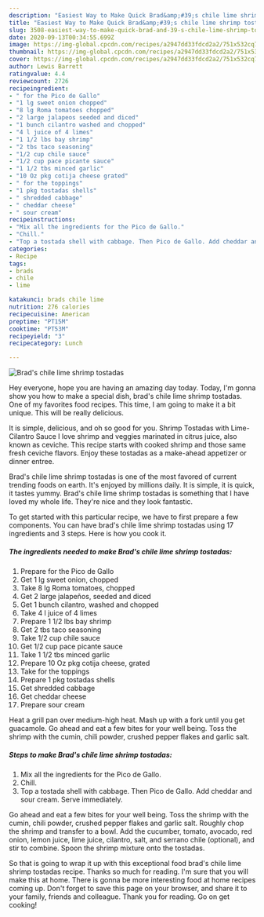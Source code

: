 ```yaml
---
description: "Easiest Way to Make Quick Brad&amp;#39;s chile lime shrimp tostadas"
title: "Easiest Way to Make Quick Brad&amp;#39;s chile lime shrimp tostadas"
slug: 3508-easiest-way-to-make-quick-brad-and-39-s-chile-lime-shrimp-tostadas
date: 2020-09-13T00:34:55.699Z
image: https://img-global.cpcdn.com/recipes/a2947dd33fdcd2a2/751x532cq70/brads-chile-lime-shrimp-tostadas-recipe-main-photo.jpg
thumbnail: https://img-global.cpcdn.com/recipes/a2947dd33fdcd2a2/751x532cq70/brads-chile-lime-shrimp-tostadas-recipe-main-photo.jpg
cover: https://img-global.cpcdn.com/recipes/a2947dd33fdcd2a2/751x532cq70/brads-chile-lime-shrimp-tostadas-recipe-main-photo.jpg
author: Lewis Barrett
ratingvalue: 4.4
reviewcount: 2726
recipeingredient:
- " for the Pico de Gallo"
- "1 lg sweet onion chopped"
- "8 lg Roma tomatoes chopped"
- "2 large jalapeos seeded and diced"
- "1 bunch cilantro washed and chopped"
- "4 l juice of 4 limes"
- "1 1/2 lbs bay shrimp"
- "2 tbs taco seasoning"
- "1/2 cup chile sauce"
- "1/2 cup pace picante sauce"
- "1 1/2 tbs minced garlic"
- "10 Oz pkg cotija cheese grated"
- " for the toppings"
- "1 pkg tostadas shells"
- " shredded cabbage"
- " cheddar cheese"
- " sour cream"
recipeinstructions:
- "Mix all the ingredients for the Pico de Gallo."
- "Chill."
- "Top a tostada shell with cabbage. Then Pico de Gallo. Add cheddar and sour cream. Serve immediately."
categories:
- Recipe
tags:
- brads
- chile
- lime

katakunci: brads chile lime 
nutrition: 276 calories
recipecuisine: American
preptime: "PT15M"
cooktime: "PT53M"
recipeyield: "3"
recipecategory: Lunch

---
```



![Brad&#39;s chile lime shrimp tostadas](https://img-global.cpcdn.com/recipes/a2947dd33fdcd2a2/751x532cq70/brads-chile-lime-shrimp-tostadas-recipe-main-photo.jpg)

Hey everyone, hope you are having an amazing day today. Today, I'm gonna show you how to make a special dish, brad&#39;s chile lime shrimp tostadas. One of my favorites food recipes. This time, I am going to make it a bit unique. This will be really delicious.

It is simple, delicious, and oh so good for you. Shrimp Tostadas with Lime-Cilantro Sauce I love shrimp and veggies marinated in citrus juice, also known as ceviche. This recipe starts with cooked shrimp and those same fresh ceviche flavors. Enjoy these tostadas as a make-ahead appetizer or dinner entree.

Brad&#39;s chile lime shrimp tostadas is one of the most favored of current trending foods on earth. It's enjoyed by millions daily. It is simple, it is quick, it tastes yummy. Brad&#39;s chile lime shrimp tostadas is something that I have loved my whole life. They're nice and they look fantastic.


To get started with this particular recipe, we have to first prepare a few components. You can have brad&#39;s chile lime shrimp tostadas using 17 ingredients and 3 steps. Here is how you cook it.

<!--inarticleads1-->

##### The ingredients needed to make Brad&#39;s chile lime shrimp tostadas:

1. Prepare  for the Pico de Gallo
1. Get 1 lg sweet onion, chopped
1. Take 8 lg Roma tomatoes, chopped
1. Get 2 large jalapeños, seeded and diced
1. Get 1 bunch cilantro, washed and chopped
1. Take 4 l juice of 4 limes
1. Prepare 1 1/2 lbs bay shrimp
1. Get 2 tbs taco seasoning
1. Take 1/2 cup chile sauce
1. Get 1/2 cup pace picante sauce
1. Take 1 1/2 tbs minced garlic
1. Prepare 10 Oz pkg cotija cheese, grated
1. Take  for the toppings
1. Prepare 1 pkg tostadas shells
1. Get  shredded cabbage
1. Get  cheddar cheese
1. Prepare  sour cream


Heat a grill pan over medium-high heat. Mash up with a fork until you get guacamole. Go ahead and eat a few bites for your well being. Toss the shrimp with the cumin, chili powder, crushed pepper flakes and garlic salt. 

<!--inarticleads2-->

##### Steps to make Brad&#39;s chile lime shrimp tostadas:

1. Mix all the ingredients for the Pico de Gallo.
1. Chill.
1. Top a tostada shell with cabbage. Then Pico de Gallo. Add cheddar and sour cream. Serve immediately.


Go ahead and eat a few bites for your well being. Toss the shrimp with the cumin, chili powder, crushed pepper flakes and garlic salt. Roughly chop the shrimp and transfer to a bowl. Add the cucumber, tomato, avocado, red onion, lemon juice, lime juice, cilantro, salt, and serrano chile (optional), and stir to combine. Spoon the shrimp mixture onto the tostadas. 

So that is going to wrap it up with this exceptional food brad&#39;s chile lime shrimp tostadas recipe. Thanks so much for reading. I'm sure that you will make this at home. There is gonna be more interesting food at home recipes coming up. Don't forget to save this page on your browser, and share it to your family, friends and colleague. Thank you for reading. Go on get cooking!
